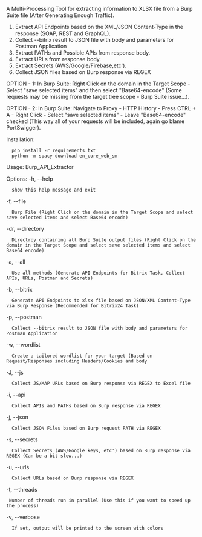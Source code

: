 A Multi-Processing Tool for extracting information to XLSX file from a Burp Suite file (After Generating Enough Traffic).

1. Extract API Endpoints based on the XML/JSON Content-Type in the response (SOAP, REST and GraphQL).
2. Collect --bitrix result to JSON file with body and parameters for Postman Application
3. Extract PATHs and Possible APIs from response body.
4. Extract URLs from response body.
5. Extract Secrets (AWS/Google/Firebase,etc').
6. Collect JSON files based on Burp response via REGEX

OPTION - 1: In Burp Suite: Right Click on the domain in the Target Scope - Select "save selected items" and then select "Base64-encode" (Some requests may be missing from the target tree scope - Burp Suite issue...).

OPTION - 2: In Burp Suite: Navigate to Proxy - HTTP History - Press CTRL + A - Right Click - Select "save selected items" - Leave "Base64-encode" checked (This way all of your requests will be included, again go blame PortSwigger).

Installation: 

      pip install -r requirements.txt
      python -m spacy download en_core_web_sm

Usage: Burp_API_Extractor

Options:
  -h, --help            
  
      show this help message and exit
  
  -f, --file  
  
      Burp File (Right Click on the domain in the Target Scope and select save selected items and select Base64 encode)

  -dr, --directory  
  
      Directroy containing all Burp Suite output files (Right Click on the domain in the Target Scope and select save selected items and select Base64 encode)
      
  -a, --all  
  
      Use all methods (Generate API Endpoints for Bitrix Task, Collect APIs, URLs, Postman and Secrets)
      
  -b, --bitrix  
  
      Generate API Endpoints to xlsx file based on JSON/XML Content-Type via Burp Response (Recommended for Bitrix24 Task)
      
   -p, --postman  
  
      Collect --bitrix result to JSON file with body and parameters for Postman Application    
  
   -w, --wordlist  
  
      Create a tailored wordlist for your target (Based on Request/Responses including Headers/Cookies and body
   
   -J, --js 
  
      Collect JS/MAP URLs based on Burp response via REGEX to Excel file
      
  -i, --api  
  
      Collect APIs and PATHs based on Burp response via REGEX
      
   -j, --json  
  
      Collect JSON Files based on Burp request PATH via REGEX     
      
  -s, --secrets  
  
      Collect Secrets (AWS/Google keys, etc') based on Burp response via REGEX (Can be a bit slow...)
      
  -u, --urls  
  
      Collect URLs based on Burp response via REGEX
      
  -t, --threads  
  
     Number of threads run in parallel (Use this if you want to speed up the process) 
      
  -v, --verbose  
  
      If set, output will be printed to the screen with colors       
